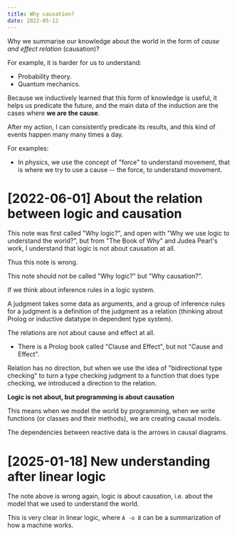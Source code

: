 ```yaml
---
title: Why causation?
date: 2022-05-12
---
```


Why we summarise our knowledge about the world
in the form of _cause and effect relation_ (causation)?

For example, it is harder for us to understand:

- Probability theory.
- Quantum mechanics.

Because we inductively learned that
this form of knowledge is useful,
it helps us predicate the future,
and the main data of the induction
are the cases where **we are the cause**.

After my action, I can consistently predicate its results,
and this kind of events happen many many times a day.

For examples:

- In physics, we use the concept of "force" to understand movement,
  that is where we try to use a cause -- the force, to understand movement.

# [2022-06-01] About the relation between logic and causation

This note was first called "Why logic?",
and open with "Why we use logic to understand the world?",
but from "The Book of Why" and Judea Pearl's work,
I understand that logic is not about causation at all.

Thus this note is wrong.

This note should not be called "Why logic?" but "Why causation?".

If we think about inference rules in a logic system.

A judgment takes some data as arguments,
and a group of inference rules for a judgment
is a definition of the judgment as a relation
(thinking about Prolog or inductive datatype in dependent type system).

The relations are not about cause and effect at all.

- There is a Prolog book called "Clause and Effect",
  but not "Cause and Effect".

Relation has no direction, but when we use the idea of "bidirectional type checking"
to turn a type checking judgment to a function that does type checking,
we introduced a direction to the relation.

**Logic is not about, but programming is about causation**

This means when we model the world by programming,
when we write functions (or classes and their methods),
we are creating causal models.

The dependencies between reactive data is the arrows in causal diagrams.

# [2025-01-18] New understanding after linear logic

The note above is wrong again,
logic is about causation,
i.e. about the model that we used to understand the world.

This is very clear in linear logic,
where `A -o B` can be a summarization of how a machine works.
